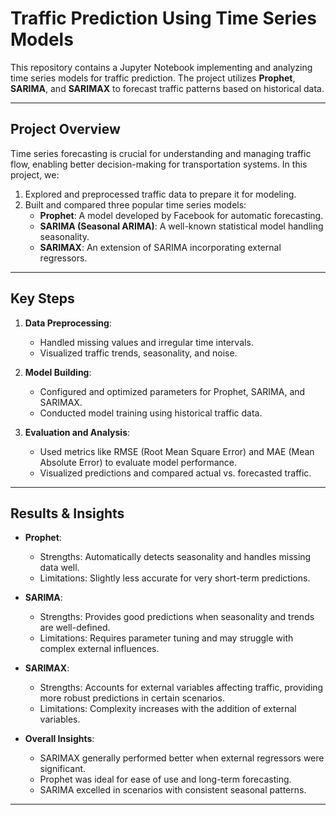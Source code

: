 # Traffic Prediction Using Time Series Models

This repository contains a Jupyter Notebook implementing and analyzing time series models for traffic prediction. The project utilizes **Prophet**, **SARIMA**, and **SARIMAX** to forecast traffic patterns based on historical data.

---

## Project Overview

Time series forecasting is crucial for understanding and managing traffic flow, enabling better decision-making for transportation systems. In this project, we:

1. Explored and preprocessed traffic data to prepare it for modeling.
2. Built and compared three popular time series models:
   - **Prophet**: A model developed by Facebook for automatic forecasting.
   - **SARIMA (Seasonal ARIMA)**: A well-known statistical model handling seasonality.
   - **SARIMAX**: An extension of SARIMA incorporating external regressors.

---

## Key Steps

1. **Data Preprocessing**:
   - Handled missing values and irregular time intervals.
   - Visualized traffic trends, seasonality, and noise.

2. **Model Building**:
   - Configured and optimized parameters for Prophet, SARIMA, and SARIMAX.
   - Conducted model training using historical traffic data.

3. **Evaluation and Analysis**:
   - Used metrics like RMSE (Root Mean Square Error) and MAE (Mean Absolute Error) to evaluate model performance.
   - Visualized predictions and compared actual vs. forecasted traffic.

---

## Results & Insights

- **Prophet**:
  - Strengths: Automatically detects seasonality and handles missing data well.
  - Limitations: Slightly less accurate for very short-term predictions.

- **SARIMA**:
  - Strengths: Provides good predictions when seasonality and trends are well-defined.
  - Limitations: Requires parameter tuning and may struggle with complex external influences.

- **SARIMAX**:
  - Strengths: Accounts for external variables affecting traffic, providing more robust predictions in certain scenarios.
  - Limitations: Complexity increases with the addition of external variables.

- **Overall Insights**:
  - SARIMAX generally performed better when external regressors were significant.
  - Prophet was ideal for ease of use and long-term forecasting.
  - SARIMA excelled in scenarios with consistent seasonal patterns.

---
